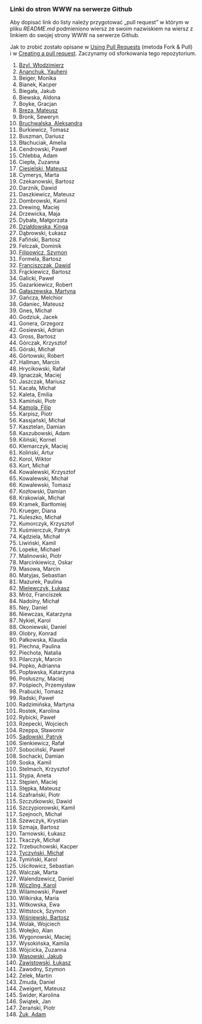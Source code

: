 ﻿### Linki do stron WWW na serwerze Github

Aby dopisać link do listy należy przygotować „pull request”
w którym w pliku *README.md* podmieniono wiersz
ze swoim nazwiskiem na wiersz z linkiem do swojej strony
WWW na serwerze Github.

Jak to zrobić zostało opisane w [Using Pull Requests](https://help.github.com/articles/using-pull-requests)
(metoda Fork & Pull) i w [Creating a pull request](https://help.github.com/articles/creating-a-pull-request).
Zaczynamy od sforkowania tego repozytorium.

1. [Bzyl, Włodzimierz](http://wbzyl.github.io/)
1. [Ananchuk, Yauheni](http://zhenya1096.github.io/zaliczenie/)
1. Beiger, Monika
1. Bianek, Kacper
1. Biegała, Jakub
1. Biewska, Aldona
1. Boyke, Gracjan
1. [Breza, Mateusz](http://mbreza.github.io/rep1/)
1. Bronk, Seweryn
1. [Bruchwalska, Aleksandra](http://abruchwalska.github.io/zaliczenie/)
1. Burkiewicz, Tomasz
1. Buszman, Dariusz
1. Błachuciak, Amelia
1. Cendrowski, Paweł
1. Chlebba, Adam
1. Ciepła, Zuzanna
1. [Ciesielski, Mateusz](http://m-ciesielski.github.io/blog/)
1. Cymerys, Marta
1. Czekanowski, Bartosz
1. Darznik, Dawid
1. Daszkiewicz, Mateusz
1. Dombrowski, Kamil
1. Drewing, Maciej
1. Drzewicka, Maja
1. Dybała, Małgorzata
1. [Działdowska, Kinga](http://kdzialdowska.github.io/blog/)
1. Dąbrowski, Łukasz
1. Fafiński, Bartosz
1. Felczak, Dominik
1. [Filipowicz, Szymon](http://banan3k.github.io/zaliczenie/)
1. Formela, Bartosz
1. [Franciszczak, Dawid](http://dfranciszczak.github.io/zalicz/)
1. Frąckiewicz, Bartosz
1. Galicki, Paweł
1. Gazarkiewicz, Robert
1. [Gałaszewska, Martyna](http://mgalaszewska.github.io/zaliczenie/)
1. Gańcza, Melchior
1. Gdaniec, Mateusz
1. Gnes, Michał
1. Godziuk, Jacek
1. Gonera, Grzegorz
1. Gosiewski, Adrian
1. Gross, Bartosz
1. Górczak, Krzysztof
1. Górski, Michał
1. Górtowski, Robert
1. Hallman, Marcin
1. Hrycikowski, Rafał
1. Ignaczak, Maciej
1. Jaszczak, Mariusz
1. Kacała, Michał
1. Kaleta, Emilia
1. Kamiński, Piotr
1. [Kamola, Filip](http://fkamola.github.io/Blog/)
1. Karpisz, Piotr
1. Kassjański, Michał
1. Kasztelan, Damian
1. Kaszubowski, Adam
1. Kiliński, Kornel
1. Klemarczyk, Maciej
1. Koliński, Artur
1. Korol, Wiktor
1. Kort, Michał
1. Kowalewski, Krzysztof
1. Kowalewski, Michał
1. Kowalewski, Tomasz
1. Kozłowski, Damian
1. Krakowiak, Michał
1. Kramek, Bartłomiej
1. Krueger, Diana
1. Kuleszko, Michał
1. Kumorczyk, Krzysztof
1. Kuśmierczuk, Patryk
1. Kądziela, Michał
1. Liwiński, Kamil
1. Lopeke, Michael
1. Malinowski, Piotr
1. Marcinkiewicz, Oskar
1. Masowa, Marcin
1. Matyjas, Sebastian
1. Mazurek, Paulina
1. [Mielewczyk, Łukasz](http://romety2.github.io/zaliczonko/)
1. Mróz, Franciszek
1. Nadolny, Michał
1. Ney, Daniel
1. Niewczas, Katarzyna
1. Nykiel, Karol
1. Okoniewski, Daniel
1. Olobry, Konrad
1. Pałkowska, Klaudia
1. Piechna, Paulina
1. Piechota, Natalia
1. Pilarczyk, Marcin
1. Popko, Adrianna
1. Popławska, Katarzyna
1. Posłuszny, Maciej
1. Pośpiech, Przemysław
1. Prabucki, Tomasz
1. Radski, Paweł
1. Radzimińska, Martyna
1. Rostek, Karolina
1. Rybicki, Paweł
1. Rzepecki, Wojciech
1. Rzeppa, Sławomir
1. [Sadowski, Patryk](http://psadowski.github.io/blog/)
1. Sienkiewicz, Rafał
1. Sobociński, Paweł
1. Sochacki, Damian
1. Soska, Kamil
1. Stelmach, Krzysztof
1. Stypa, Aneta
1. Stępień, Maciej
1. Stępka, Mateusz
1. Szafrański, Piotr
1. Szczutkowski, Dawid
1. Szczypiorowski, Kamil
1. Szejnoch, Michał
1. Szewczyk, Krystian
1. Szmaja, Bartosz
1. Tarnowski, Łukasz
1. Tkaczyk, Michał
1. Trzebuchowski, Kacper
1. [Tyczyński, Michał](http://mtyczynski.github.io/Index/)
1. Tymiński, Karol
1. Uściłowicz, Sebastian
1. Walczak, Marta
1. Walendzewicz, Daniel
1. [Wiczling, Karol](http://kwiczling.github.io/Repo1/)
1. Wilamowski, Paweł
1. Wilkirska, Maria
1. Witkowska, Ewa
1. Wittstock, Szymon
1. [Wiśniewski, Bartosz](http://bwisniewski.github.io/zaliczenie/)
1. Wolak, Wojciech
1. Wołejko, Alan
1. Wygonowski, Maciej
1. Wysokińska, Kamila
1. Wójcicka, Zuzanna
1. [Wąsowski, Jakub](http://jwasowski.github.io/Zaliczenie)
1. [Zawistowski, Łukasz](http://lzawistowski.github.io/Repo/)
1. Zawodny, Szymon
1. Zelek, Martin
1. Zmuda, Daniel
1. Zweigert, Mateusz
1. Świder, Karolina
1. Świątek, Jan
1. Żerański, Piotr
1. [Żuk, Adam](http://a-zuk.github.io/blog/)
